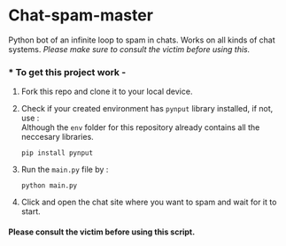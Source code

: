 # Chat-spam-master

Python bot of an infinite loop to spam in chats. Works on all kinds of chat systems. *Please make sure to consult the victim before using this.*

### * To get this project work -

1. Fork this repo and clone it to your local device.

2. Check if your created environment has `pynput` library installed, if not, use : <br>
   Although the `env` folder for this repository already contains all the neccesary libraries. 
   ```elem
   pip install pynput
   ```
3. Run the `main.py` file by :
   ```elem
   python main.py
   ```
4. Click and open the chat site where you want to spam and wait for it to start.

#### Please consult the victim before using this script.


